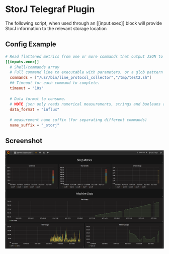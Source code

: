 # StorJ Telegraf Plugin

The following script, when used through an [[input:exec]] block will provide StorJ information to the relevant storage location

## Config Example

```toml
# Read flattened metrics from one or more commands that output JSON to stdout
[[inputs.exec]]
  # Shell/commands array
  # Full command line to executable with parameters, or a glob pattern to run all matching files.
  commands = ["/usr/bin/line_protocol_collector","/tmp/test2.sh"]
  ## Timeout for each command to complete.
  timeout = "10s"

  # Data format to consume.
  # NOTE json only reads numerical measurements, strings and booleans are ignored.
  data_format = "influx"

  # measurement name suffix (for separating different commands)
  name_suffix = "_storj"
```

## Screenshot

![Grafana Storj Screenshot](https://raw.githubusercontent.com/salgieri/StorJ-Telegraf-Plugin/master/images/screenshot.png)
